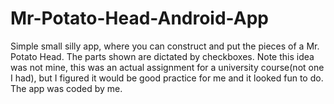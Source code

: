 # Mr-Potato-Head-Android-App
Simple small silly app, where you can construct and put the pieces of a Mr. Potato Head. The parts shown are dictated by checkboxes. Note this idea was not mine, this was an actual assignment for a university course(not one I had), but I figured it would be good practice for me and it looked fun to do. The app was coded by me. 
